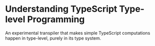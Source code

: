 # Understanding TypeScript Type-level Programming

An experimental transpiler that makes simple TypeScript computations happen in type-level, purely in its type system.

